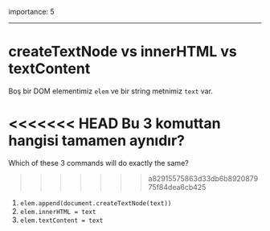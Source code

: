 importance: 5

---

# createTextNode vs innerHTML vs textContent

Boş bir DOM elementimiz `elem` ve bir string metnimiz `text` var.

<<<<<<< HEAD
Bu 3 komuttan hangisi tamamen aynıdır?
=======
Which of these 3 commands will do exactly the same?
>>>>>>> a82915575863d33db6b892087975f84dea6cb425

1. `elem.append(document.createTextNode(text))`
2. `elem.innerHTML = text`
3. `elem.textContent = text`
